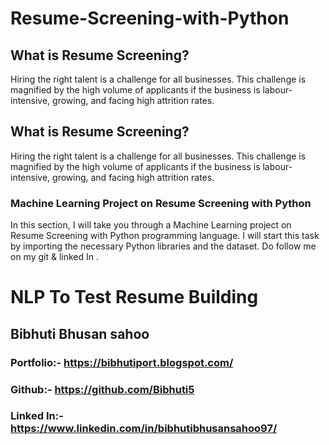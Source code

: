 # Resume-Screening-with-Python
## What is Resume Screening?
 Hiring the right talent is a challenge for all businesses. This challenge is magnified by the high volume of applicants if the business is labour-intensive, growing, and facing high attrition rates. 
## What is Resume Screening?
  Hiring the right talent is a challenge for all businesses. This challenge is magnified by the high volume of applicants if the business is labour-intensive, growing, and facing high attrition rates. 
  
### Machine Learning Project on Resume Screening with Python

 In this section, I will take you through a Machine Learning project on Resume Screening with Python programming language. I will start this task by importing the necessary Python libraries and the dataset. Do follow me on my git & linked In .

# NLP To Test Resume Building
## Bibhuti Bhusan sahoo

### Portfolio:- https://bibhutiport.blogspot.com/

### Github:-    https://github.com/Bibhuti5

### Linked In:- https://www.linkedin.com/in/bibhutibhusansahoo97/
